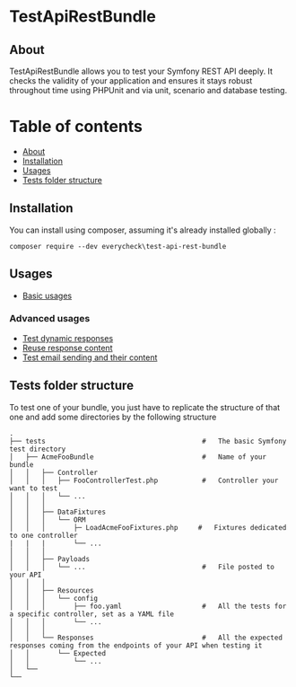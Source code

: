 TestApiRestBundle
=================

## About


TestApiRestBundle allows you to test your Symfony REST API deeply. It checks the validity of your application and ensures it stays robust throughout time using PHPUnit and via unit, scenario and database testing.

# Table of contents

* [About](#about)
* [Installation](#installation)
* [Usages](#usages)
* [Tests folder structure](#tests-folder-structure)


## Installation


You can install using composer, assuming it's already installed globally : 

```
composer require --dev everycheck\test-api-rest-bundle
```

## Usages

* [Basic usages](Doc/SIMPLE_USAGE.md)

### Advanced usages

* [Test dynamic responses](Doc/PATTERN_USAGE.md)
* [Reuse response content](Doc/REUSE_USAGE.md)
* [Test email sending and their content](Doc/EMAIL_USAGE.md)


## Tests folder structure

To test one of your bundle, you just have to replicate the structure of that one and add some directories by the following structure

    .
    ├── tests                                       #   The basic Symfony test directory
    │   ├── AcmeFooBundle                           #   Name of your bundle
    │   │   ├── Controller                          
    │   │   │   ├── FooControllerTest.php           #   Controller your want to test
    │   │   │   └── ...                                    
    │   │   │
    │   │   ├── DataFixtures                        
    │   │   │   └── ORM                             
    │   │   │       ├─ LoadAcmeFooFixtures.php     #   Fixtures dedicated to one controller   
    |   |   |       └── ...
    │   │   │                                       
    │   │   ├── Payloads                            
    │   │   │   └── ...                             #   File posted to your API
    │   │   │                                       
    │   │   ├── Resources                           
    │   │   │   └── config                          
    │   │   │       ├── foo.yaml                    #   All the tests for a specific controller, set as a YAML file
    │   │   │       └── ...                    
    │   │   │   
    │   │   └── Responses                           #   All the expected responses coming from the endpoints of your API when testing it
    │   │       └── Expected
    │   │           └── ...
    │   └──
    └──

